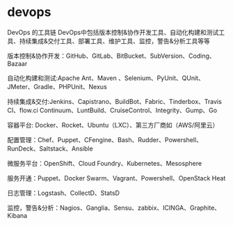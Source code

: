 # devops


DevOps 的工具链
DevOps中包括版本控制&协作开发工具、自动化构建和测试工具、持续集成&交付工具、部署工具、维护工具、监控，警告&分析工具等等

版本控制&协作开发：GitHub、GitLab、BitBucket、SubVersion、Coding、Bazaar

自动化构建和测试:Apache Ant、Maven 、Selenium、PyUnit、QUnit、JMeter、Gradle、PHPUnit、Nexus

持续集成&交付:Jenkins、Capistrano、BuildBot、Fabric、Tinderbox、Travis CI、flow.ci Continuum、LuntBuild、CruiseControl、Integrity、Gump、Go

容器平台: Docker、Rocket、Ubuntu（LXC）、第三方厂商如（AWS/阿里云）

配置管理：Chef、Puppet、CFengine、Bash、Rudder、Powershell、RunDeck、Saltstack、Ansible

微服务平台：OpenShift、Cloud Foundry、Kubernetes、Mesosphere

服务开通：Puppet、Docker Swarm、Vagrant、Powershell、OpenStack Heat

日志管理：Logstash、CollectD、StatsD

监控，警告&分析：Nagios、Ganglia、Sensu、zabbix、ICINGA、Graphite、Kibana
